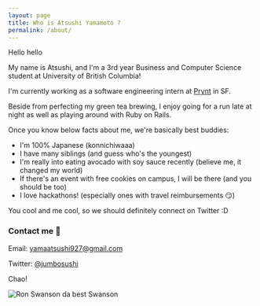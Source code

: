 ```yaml
---
layout: page
title: Who is Atsushi Yamamoto ?
permalink: /about/
---
```


Hello hello

My name is Atsushi, and I'm a 3rd year Business and Computer Science student at University of British Columbia!

I'm currently working as a software engineering intern at [Prynt](https://www.prynt.co/) in SF.

Beside from perfecting my green tea brewing, I enjoy going for a run late at night as well as playing around with Ruby on Rails.

Once you know below facts about me, we're basically best buddies:

- I'm 100% Japanese (konnichiwaaa)
- I have many siblings (and guess who's the youngest)
- I'm really into eating avocado with soy sauce recently (believe me, it changed my world)
- If there's an event with free cookies on campus, I will be there (and you should be too)
- I love hackathons! (especially ones with travel reimbursements 😏)

You cool and me cool, so we should definitely connect on Twitter :D  


### Contact me 👋

Email: [yamaatsushi927@gmail.com](mailto:yamaatsushi927@gmail.com)

Twitter: [@jumbosushi](https://twitter.com/jumbosushi)

Chao!

![Ron Swanson da best Swanson](http://a.fod4.com/misc/dancedance.gif)

